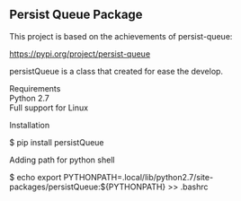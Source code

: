 Persist Queue Package
---------------------

This project is based on the achievements of persist-queue:  

https://pypi.org/project/persist-queue  
     
persistQueue is a class that created for ease the develop.    

Requirements  
Python 2.7    
Full support for Linux  

Installation  

$ pip install persistQueue  

Adding path for python shell     

$ echo export PYTHONPATH=.local/lib/python2.7/site-packages/persistQueue:${PYTHONPATH} >> .bashrc